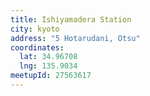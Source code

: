 ```yaml
---
title: Ishiyamadera Station
city: kyoto
address: "5 Hotarudani, Otsu"
coordinates:
  lat: 34.96708
  lng: 135.9034
meetupId: 27563617
---
```

